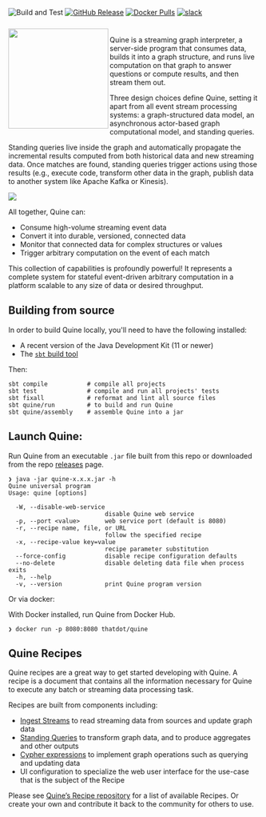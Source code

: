 ![Build and Test](https://github.com/thatdot/quine/workflows/CI/badge.svg)
[![GitHub Release](https://img.shields.io/github/v/release/thatdot/quine)](https://github.com/thatdot/quine/releases)
[![Docker Pulls](https://img.shields.io/docker/pulls/thatdot/quine)](https://hub.docker.com/r/thatdot/quine)
[![slack](https://img.shields.io/badge/slack-Quine-brightgreen.svg?logo=slack)](https://that.re/quine-slack)


<div style="padding-top: 10px;">
  <div style="vertical-align:middle;">
    <img width="200" align="left" src="https://docs.quine.io/assets/images/quine_logo.svg">
  </div>
  <div style="vertical-align:middle;">
    <p>Quine is a streaming graph interpreter, a server-side program that consumes data, builds it into a graph structure, and runs live computation on that graph to answer questions or compute results, and then stream them out.
  </div>
</div>

Three design choices define Quine, setting it apart from all event stream processing systems: a graph-structured data model, an asynchronous actor-based graph computational model, and standing queries.

Standing queries live inside the graph and automatically propagate the incremental results computed from both historical data and new streaming data. Once matches are found, standing queries trigger actions using those results (e.g., execute code, transform other data in the graph, publish data to another system like Apache Kafka or Kinesis).

![](https://uploads-ssl.webflow.com/61f0aecf55af2565526f6a95/62d8b7a7a13f0ca333a8b115_R9g-L0bLE2nguGQ3BRektSDq1d4L9Gtzao1fK3wuwgkX_iGkcgtGYlOR2u3p6DsWbrIrZbUPY6VtLULwj2BoIO2-gVUngIcrk-z-9H3u7a6QPIM7sqBRrkatR1YxA7WLR5CuvP3ZCo6JypuAWww23g.png)

All together, Quine can:

* Consume high-volume streaming event data
* Convert it into durable, versioned, connected data
* Monitor that connected data for complex structures or values
* Trigger arbitrary computation on the event of each match

This collection of capabilities is profoundly powerful! It represents a complete system for stateful event-driven arbitrary computation in a platform scalable to any size of data or desired throughput.

## Building from source

In order to build Quine locally, you'll need to have the following installed:

  * A recent version of the Java Development Kit (11 or newer)
  * The [`sbt` build tool](https://www.scala-sbt.org/download.html)

Then:

```
sbt compile           # compile all projects
sbt test              # compile and run all projects' tests
sbt fixall            # reformat and lint all source files
sbt quine/run         # to build and run Quine
sbt quine/assembly    # assemble Quine into a jar 
```

## Launch Quine:

Run Quine from an executable `.jar` file built from this repo or downloaded from the repo [releases](https://github.com/thatdot/quine/releases) page. 

```shell
❯ java -jar quine-x.x.x.jar -h
Quine universal program
Usage: quine [options]

  -W, --disable-web-service
                           disable Quine web service
  -p, --port <value>       web service port (default is 8080)
  -r, --recipe name, file, or URL
                           follow the specified recipe
  -x, --recipe-value key=value
                           recipe parameter substitution
  --force-config           disable recipe configuration defaults
  --no-delete              disable deleting data file when process exits
  -h, --help
  -v, --version            print Quine program version
```

Or via docker:

With Docker installed, run Quine from Docker Hub.
```shell
❯ docker run -p 8080:8080 thatdot/quine
```


## Quine Recipes

Quine recipes are a great way to get started developing with Quine. A recipe is a document that contains all the information necessary for Quine to execute any batch or streaming data processing task. 

Recipes are built from components including:

* [Ingest Streams](../components/ingest-sources/ingest-sources.md) to read streaming data from sources and update graph data
* [Standing Queries](../components/standing-query-outputs.md) to transform graph data, and to produce aggregates and other outputs
* [Cypher expressions](../reference/cypher/cypher-language.md) to implement graph operations such as querying and updating data
* UI configuration to specialize the web user interface for the use-case that is the subject of the Recipe

Please see [Quine’s Recipe repository](https://quine.io/recipes) for a list of available Recipes. Or create your own and contribute it back to the community for others to use.

